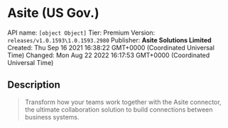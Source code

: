 # Asite (US Gov.)
API name: `[object Object]`
Tier: Premium
Version: `releases/v1.0.1593\1.0.1593.2980`
Publisher: **Asite Solutions Limited**
Created: Thu Sep 16 2021 16:38:22 GMT+0000 (Coordinated Universal Time)
Changed: Mon Aug 22 2022 16:17:53 GMT+0000 (Coordinated Universal Time)

## Description
> Transform how your teams work together with the Asite connector, the ultimate collaboration solution to build connections between business systems.
